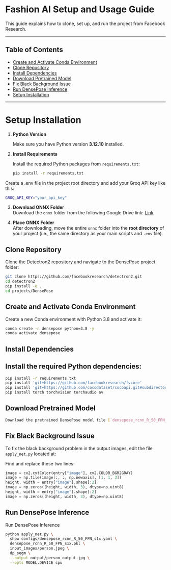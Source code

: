 # Fashion AI Setup and Usage Guide

This guide explains how to clone, set up, and run the project from Facebook Research.

---

## Table of Contents


- [Create and Activate Conda Environment](#create-and-activate-conda-environment)
- [Clone Repository](#clone-repository)
- [Install Dependencies](#install-dependencies)
- [Download Pretrained Model](#download-pretrained-model)
- [Fix Black Background Issue](#fix-black-background-issue)
- [Run DensePose Inference](#run-densepose-inference)
- [Setup Installation](#setup-installation)


---



# Setup Installation

1. **Python Version**

   Make sure you have Python version **3.12.10** installed.

2. **Install Requirements**

   Install the required Python packages from `requirements.txt`:

   ```bash
   pip install -r requirements.txt

   ```
  Create a .env file in the project root directory and add your Groq API key like this: 

  ```bash
  GROQ_API_KEY="your_api_key"
  ```
3. **Download ONNX Folder**  
   Download the `onnx` folder from the following Google Drive link:
   [Link](https://drive.google.com/drive/folders/11wb58wtJfpQeAv7bqeS9v34EvO1ONEa_?usp=sharing)

4. **Place ONNX Folder**  
   After downloading, move the entire `onnx` folder into the **root directory** of your project (i.e., the same directory as your main scripts and `.env` file).

## Clone Repository

Clone the Detectron2 repository and navigate to the DensePose project folder:

```bash
git clone https://github.com/facebookresearch/detectron2.git
cd detectron2
pip install -e .
cd projects/DensePose
```
## Create and Activate Conda Environment

Create a new Conda environment with Python 3.8 and activate it:

```bash
conda create -n densepose python=3.8 -y
conda activate densepose
```

## Install Dependencies

## Install the required Python dependencies:

```bash
pip install -r requirements.txt
pip install 'git+https://github.com/facebookresearch/fvcore'
pip install 'git+https://github.com/cocodataset/cocoapi.git#subdirectory=PythonAPI'
pip install torch torchvision torchaudio av
```
## Download Pretrained Model

```bash
Download the pretrained DensePose model file [`densepose_rcnn_R_50_FPN_s1x.pkl`](LINK) from Google Drive and place it in the following directory:
```

## Fix Black Background Issue

To fix the black background problem in the output images, edit the file `apply_net.py` located at:

Find and replace these two lines:


```python
image = cv2.cvtColor(entry["image"], cv2.COLOR_BGR2GRAY)
image = np.tile(image[:, :, np.newaxis], [1, 1, 3])
height, width = entry["image"].shape[:2]
image = np.zeros((height, width, 3), dtype=np.uint8)
height, width = entry["image"].shape[:2]
image = np.zeros((height, width, 3), dtype=np.uint8)
```

## Run DensePose Inference

Run DensePose Inference

```bash
python apply_net.py \
  show configs/densepose_rcnn_R_50_FPN_s1x.yaml \
  densepose_rcnn_R_50_FPN_s1x.pkl \
  input_images/person.jpeg \
  dp_segm \
  --output output/person_output.jpg \
  --opts MODEL.DEVICE cpu

```



